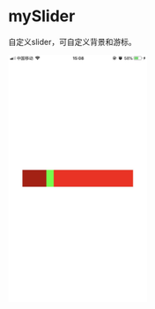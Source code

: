 # mySlider

自定义slider，可自定义背景和游标。

<img src="https://github.com/liqiantu/mySlider/blob/master/WechatIMG33.jpeg" width="50%" height="50%">
